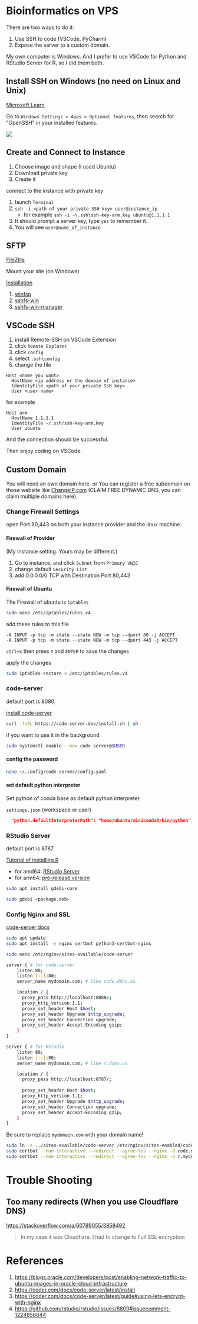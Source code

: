 # Bioinformatics on VPS

There are two ways to do it:

1. Use SSH to code (VSCode, PyCharm)
2. Expose the server to a custom domain.

My own computer is Windows. And I prefer to use VSCode for Python and RStudio Server for R, so I did them both.

## Install SSH on Windows (no need on Linux and Unix)

[Microsoft Learn](https://learn.microsoft.com/windows/terminal/tutorials/ssh)

Go to `Windows Settings > Apps > Optional features`, then search for "OpenSSH" in your installed features.

![](https://learn.microsoft.com/en-us/windows/terminal/images/ssh-optonialfeatures.png)

## Create and Connect to Instance

1. Choose image and shape (I used Ubuntu)
2. Download private key
3. Create it

connect to the instance with private key

1. launch `Terminal`
2. `ssh -i <path of your private SSH key> user@instance_ip`
    - for example `ssh -i ~\.ssh\ssh-key-arm.key ubuntu@1.1.1.1`
3. It should prompt a server key, type `yes` to remember it.
4. You will see `user@name_of_instance`

## SFTP

[FileZilla](https://filezilla-project.org/)

Mount your site (on Windows)

[Installation](https://github.com/winfsp/sshfs-win)

1. [winfsp](https://github.com/billziss-gh/winfsp/releases/latest)
2. [sshfs-win](https://github.com/billziss-gh/sshfs-win/releases)
3. [sshfs-win-manager](https://github.com/evsar3/sshfs-win-manager/releases/latest)

## VSCode SSH

1. install Remote-SSH on VSCode Extension
2. click `Remote Explorer`
3. click `config`
4. select `.ssh\config`
5. change the file

```
Host <name you want>
  HostName <ip address or the domain of instance>
  IdentityFile <path of your private SSH key>
  User <user name>
```

for example

```
Host arm
  HostName 1.1.1.1
  IdentityFile ~/.ssh/ssh-key-arm.key
  User ubuntu
```

And the connection should be successful.

Then enjoy coding on VSCode.

## Custom Domain

You will need an own domain here. or You can register a free subdomain on those website like [ChangeIP.com](https://www.changeip.com/dns.php) (CLAIM FREE DYNAMIC DNS, you can claim multiple domains here).

### Change Firewall Settings

open Port 80,443 on both your instance provider and the linux machine.

#### Firewall of Provider

(My Instance setting. Yours may be different.)

1. Go to instance, and click `Subnet` from `Primary VNIC`
2. change default `Security List`
3. add 0.0.0.0/0 TCP with Destination Port 80,443

#### Firewall of Ubuntu

The Firewall of ubuntu is `iptables`

```bash
sudo nano /etc/iptables/rules.v4 
```

add these rules to this file

```
-A INPUT -p tcp -m state --state NEW -m tcp --dport 80 -j ACCEPT
-A INPUT -p tcp -m state --state NEW -m tcp --dport 443 -j ACCEPT
```

`ctrl+x` then press `Y` and `ENTER` to save the changes

apply the changes

```bash
sudo iptables-restore < /etc/iptables/rules.v4
```

### code-server

default port is 8080.

[install code-server](https://coder.com/docs/code-server/latest/install)

```bash
curl -fsSL https://code-server.dev/install.sh | sh
```

if you want to use it in the background

```bash
sudo systemctl enable --now code-server@$USER
```

#### config the password

```bash
nano ~/.config/code-server/config.yaml
```

#### set default python interpreter

Set python of conda base as default python interpreter.

`settings.json` (workspace or user)

```json
  "python.defaultInterpreterPath": "home/ubuntu/miniconda3/bin/python",
```

### RStudio Server

default port is 8787.

[Tutorial of installing R](bio-on-arm-linux.md#r)

- for amd64: [RStudio Server](https://www.rstudio.com/products/rstudio/download-server/)
- for arm64: [pre-release version](https://dailies.rstudio.com/)

```bash
sudo apt install gdebi-core
```

```bash
sudo gdebi <package.deb>
```

### Config Nginx and SSL

[code-server docs](https://coder.com/docs/code-server/latest/guide#using-lets-encrypt-with-nginx)

```bash
sudo apt update
sudo apt install -y nginx certbot python3-certbot-nginx
```

```bash
sudo nano /etc/nginx/sites-available/code-server
```

```bash
server { # for code-server
    listen 80;
    listen [::]:80;
    server_name mydomain.com; # like code.ddns.us

    location / {
      proxy_pass http://localhost:8080/;
      proxy_http_version 1.1;
      proxy_set_header Host $host;
      proxy_set_header Upgrade $http_upgrade;
      proxy_set_header Connection upgrade;
      proxy_set_header Accept-Encoding gzip;
    }
}

server { # for RStudio
    listen 80;
    listen [::]:80;
    server_name mydomain.com; # like r.ddns.us

    location / {
      proxy_pass http://localhost:8787/;
      
      proxy_set_header Host $host;
      proxy_http_version 1.1;
      proxy_set_header Upgrade $http_upgrade;
      proxy_set_header Connection upgrade;
      proxy_set_header Accept-Encoding gzip;
    }
}
```

Be sure to replace `mydomain.com` with your domain name!

```bash
sudo ln -s ../sites-available/code-server /etc/nginx/sites-enabled/code-server
sudo certbot --non-interactive --redirect --agree-tos --nginx -d code.mydomain.com -m me@example.com
sudo certbot --non-interactive --redirect --agree-tos --nginx -d r.mydomain.com -m me@example.com
```

# Trouble Shooting

## Too many redirects (When you use Cloudflare DNS)

https://stackoverflow.com/a/60789055/3858492

> In my case it was Cloudflare. I had to change to Full SSL encryption

# References

1. https://blogs.oracle.com/developers/post/enabling-network-traffic-to-ubuntu-images-in-oracle-cloud-infrastructure
2. https://coder.com/docs/code-server/latest/install
3. https://coder.com/docs/code-server/latest/guide#using-lets-encrypt-with-nginx
4. https://github.com/rstudio/rstudio/issues/8809#issuecomment-1224856044
